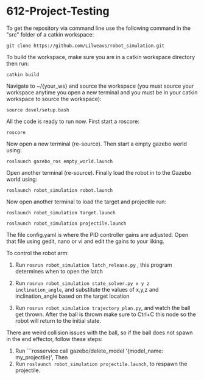 # 612-Project-Testing

To get the repository via command line use the following command in the "src" folder of a catkin workspace:

```git clone https://github.com/Lilweavs/robot_simulation.git```

To build the workspace, make sure you are in a catkin workspace directory then run:

```catkin build```

Navigate to ~/{your_ws} and source the workspace (you must source your workspace anytime you open a new terminal and you must be in your catkin workspace to source the workspace):

```source devel/setup.bash```

All the code is ready to run now. First start a roscore:

```roscore```

Now open a new terminal (re-source). Then start a empty gazebo world using:

```roslaunch gazebo_ros empty_world.launch```

Open another terminal (re-source). Finally load the robot in to the Gazebo world using:

```roslaunch robot_simulation robot.launch```

Now open another terminal to load the target and projectile run:

```roslaunch robot_simulation target.launch```

```roslaunch robot_simulation projectile.launch```

The file config.yaml is where the PID controller gains are adjusted. Open that file using gedit, nano or vi and edit the gains to your liking.

To control the robot arm:

1. Run ```rosrun robot_simulation latch_release.py``` , this program determines when to open the latch

2. Run ```rosrun robot_simulation state_solver.py x y z inclination_angle```, and substitute the values of x,y,z and inclination_angle based on the target location
3. Run ```rosrun robot_simulation trajectory_plan.py```, and watch the ball get thrown. After the ball is thrown make sure to Ctrl+C this node so the robot will return to the initial state.

There are weird collision issues with the ball, so if the ball does not spawn in the end effector, follow these steps:
1. Run ```rosservice call gazebo/delete_model '{model_name: my_projectile}', Then
2. Run ```roslaunch robot_simulation projectile.launch```, to respawn the projectile.
